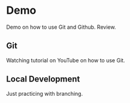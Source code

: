# Demo

Demo on how to use Git and Github. Review.

## Git

Watching tutorial on YouTube on how to use Git. 

## Local Development

Just practicing with branching. 
